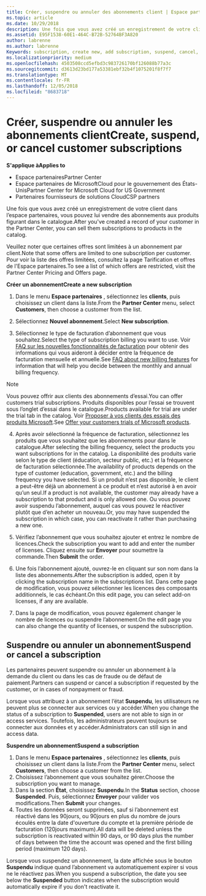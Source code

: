 ```yaml
---
title: Créer, suspendre ou annuler des abonnements client | Espace partenaires
ms.topic: article
ms.date: 10/29/2018
description: Une fois que vous avez créé un enregistrement de votre client dans l’Espace partenaires, vous pouvez lui vendre des abonnements aux produits figurant dans le catalogue.
ms.assetid: E95F1538-60E1-464C-B72B-52764BF3A820
author: labrenne
ms.author: labrenne
Keywords: subscription, create new, add subscription, suspend, cancel,
ms.localizationpriority: medium
ms.openlocfilehash: 4503508ccd5efbd3c983726170bf126088b77a3c
ms.sourcegitcommit: d3613d23bd177a53381ebf32b4f1075201f8f7f7
ms.translationtype: MT
ms.contentlocale: fr-FR
ms.lasthandoff: 12/05/2018
ms.locfileid: "8683718"
---
```

# <a name="create-suspend-or-cancel-customer-subscriptions"></a><span data-ttu-id="a519d-103">Créer, suspendre ou annuler les abonnements client</span><span class="sxs-lookup"><span data-stu-id="a519d-103">Create, suspend, or cancel customer subscriptions</span></span>

**<span data-ttu-id="a519d-104">S'applique à</span><span class="sxs-lookup"><span data-stu-id="a519d-104">Applies to</span></span>**

-  <span data-ttu-id="a519d-105">Espace partenaires</span><span class="sxs-lookup"><span data-stu-id="a519d-105">Partner Center</span></span>
-  <span data-ttu-id="a519d-106">Espace partenaires de MicrosoftCloud pour le gouvernement des États-Unis</span><span class="sxs-lookup"><span data-stu-id="a519d-106">Partner Center for Microsoft Cloud for US Government</span></span>
-  <span data-ttu-id="a519d-107">Partenaires fournisseurs de solutions Cloud</span><span class="sxs-lookup"><span data-stu-id="a519d-107">CSP partners</span></span>

<span data-ttu-id="a519d-108">Une fois que vous avez créé un enregistrement de votre client dans l’espace partenaires, vous pouvez lui vendre des abonnements aux produits figurant dans le catalogue.</span><span class="sxs-lookup"><span data-stu-id="a519d-108">After you've created a record of your customer in the Partner Center, you can sell them subscriptions to products in the catalog.</span></span>

<span data-ttu-id="a519d-109">Veuillez noter que certaines offres sont limitées à un abonnement par client.</span><span class="sxs-lookup"><span data-stu-id="a519d-109">Note that some offers are limited to one subscription per customer.</span></span> <span data-ttu-id="a519d-110">Pour voir la liste des offres limitées, consultez la page Tarification et offres de l'Espace partenaires.</span><span class="sxs-lookup"><span data-stu-id="a519d-110">To see a list of which offers are restricted, visit the Partner Center Pricing and Offers page.</span></span> 


**<span data-ttu-id="a519d-111">Créer un abonnement</span><span class="sxs-lookup"><span data-stu-id="a519d-111">Create a new subscription</span></span>**

1.  <span data-ttu-id="a519d-112">Dans le menu **Espace partenaires** , sélectionnez les **clients**, puis choisissez un client dans la liste.</span><span class="sxs-lookup"><span data-stu-id="a519d-112">From the **Partner Center** menu, select **Customers**, then choose a customer from the list.</span></span>

2.  <span data-ttu-id="a519d-113">Sélectionnez **Nouvel abonnement**.</span><span class="sxs-lookup"><span data-stu-id="a519d-113">Select **New subscription**.</span></span>

3.  <span data-ttu-id="a519d-114">Sélectionnez le type de facturation d’abonnement que vous souhaitez.</span><span class="sxs-lookup"><span data-stu-id="a519d-114">Select the type of subscription billing you want to use.</span></span>  <span data-ttu-id="a519d-115">Voir [FAQ sur les nouvelles fonctionnalités de facturation](faq-about-new-billing-features.md) pour obtenir des informations qui vous aideront à décider entre la fréquence de facturation mensuelle et annuelle.</span><span class="sxs-lookup"><span data-stu-id="a519d-115">See [FAQ about new billing features](faq-about-new-billing-features.md) for information that will help you decide between the monthly and annual billing frequency.</span></span>
 
 >[!Note]
 ><span data-ttu-id="a519d-116">Vous pouvez offrir aux clients des abonnements d’essai.</span><span class="sxs-lookup"><span data-stu-id="a519d-116">You can offer customers trial subscriptions.</span></span> <span data-ttu-id="a519d-117">Produits disponibles pour l’essai se trouvent sous l’onglet d’essai dans le catalogue.</span><span class="sxs-lookup"><span data-stu-id="a519d-117">Products available for trial are under the trial tab in the catalog.</span></span> <span data-ttu-id="a519d-118">Voir [Proposer à vos clients des essais des produits Microsoft](offer-your-customers-trials-of-microsoft-products.md).</span><span class="sxs-lookup"><span data-stu-id="a519d-118">See [Offer your customers trials of Microsoft products](offer-your-customers-trials-of-microsoft-products.md).</span></span>

 
4. <span data-ttu-id="a519d-119">Après avoir sélectionné la fréquence de facturation, sélectionnez les produits que vous souhaitez que les abonnements pour dans le catalogue.</span><span class="sxs-lookup"><span data-stu-id="a519d-119">After selecting the billing frequency, select the products you want subscriptions for in the catalog.</span></span> <span data-ttu-id="a519d-120">La disponibilité des produits varie selon le type de client (éducation, secteur public, etc.) et la fréquence de facturation sélectionnée.</span><span class="sxs-lookup"><span data-stu-id="a519d-120">The availability of products depends on the type of customer (education, government, etc.) and the billing frequency you have selected.</span></span> <span data-ttu-id="a519d-121">Si un produit n’est pas disponible, le client a peut-être déjà un abonnement à ce produit et n’est autorisé à en avoir qu’un seul.</span><span class="sxs-lookup"><span data-stu-id="a519d-121">If a product is not available, the customer may already have a subscription to that product and is only allowed one.</span></span> <span data-ttu-id="a519d-122">Ou vous pouvez avoir suspendu l’abonnement, auquel cas vous pouvez le réactiver plutôt que d’en acheter un nouveau.</span><span class="sxs-lookup"><span data-stu-id="a519d-122">Or, you may have suspended the subscription in which case, you can reactivate it rather than purchasing a new one.</span></span>

5. <span data-ttu-id="a519d-123">Vérifiez l’abonnement que vous souhaitez ajouter et entrez le nombre de licences.</span><span class="sxs-lookup"><span data-stu-id="a519d-123">Check the subscription you want to add and enter the number of licenses.</span></span> <span data-ttu-id="a519d-124">Cliquez ensuite sur **Envoyer** pour soumettre la commande.</span><span class="sxs-lookup"><span data-stu-id="a519d-124">Then **Submit** the order.</span></span>

6.  <span data-ttu-id="a519d-125">Une fois l’abonnement ajouté, ouvrez-le en cliquant sur son nom dans la liste des abonnements.</span><span class="sxs-lookup"><span data-stu-id="a519d-125">After the subscription is added, open it by clicking the subscription name in the subscriptions list.</span></span> <span data-ttu-id="a519d-126">Dans cette page de modification, vous pouvez sélectionner les licences des composants additionnels, le cas échéant.</span><span class="sxs-lookup"><span data-stu-id="a519d-126">On this edit page, you can select add-on licenses, if any are available.</span></span>

7.  <span data-ttu-id="a519d-127">Dans la page de modification, vous pouvez également changer le nombre de licences ou suspendre l’abonnement.</span><span class="sxs-lookup"><span data-stu-id="a519d-127">On the edit page you can also change the quantity of licenses, or suspend the subscription.</span></span>

## <a name="suspend-or-cancel-a-subscription"></a><span data-ttu-id="a519d-128">Suspendre ou annuler un abonnement</span><span class="sxs-lookup"><span data-stu-id="a519d-128">Suspend or cancel a subscription</span></span>

<span data-ttu-id="a519d-129">Les partenaires peuvent suspendre ou annuler un abonnement à la demande du client ou dans les cas de fraude ou de défaut de paiement.</span><span class="sxs-lookup"><span data-stu-id="a519d-129">Partners can suspend or cancel a subscription if requested by the customer, or in cases of nonpayment or fraud.</span></span>

<span data-ttu-id="a519d-130">Lorsque vous attribuez à un abonnement l’état **Suspendu**, les utilisateurs ne peuvent plus se connecter aux services ou y accéder.</span><span class="sxs-lookup"><span data-stu-id="a519d-130">When you change the status of a subscription to **Suspended**, users are not able to sign in or access services.</span></span> <span data-ttu-id="a519d-131">Toutefois, les administrateurs peuvent toujours se connecter aux données et y accéder.</span><span class="sxs-lookup"><span data-stu-id="a519d-131">Administrators can still sign in and access data.</span></span>

**<span data-ttu-id="a519d-132">Suspendre un abonnement</span><span class="sxs-lookup"><span data-stu-id="a519d-132">Suspend a subscription</span></span>**

1.  <span data-ttu-id="a519d-133">Dans le menu **Espace partenaires** , sélectionnez les **clients**, puis choisissez un client dans la liste.</span><span class="sxs-lookup"><span data-stu-id="a519d-133">From the **Partner Center** menu, select **Customers**, then choose a customer from the list.</span></span>
2.  <span data-ttu-id="a519d-134">Choisissez l’abonnement que vous souhaitez gérer.</span><span class="sxs-lookup"><span data-stu-id="a519d-134">Choose the subscription you want to manage.</span></span>
3.  <span data-ttu-id="a519d-135">Dans la section **État**, choisissez **Suspendu**.</span><span class="sxs-lookup"><span data-stu-id="a519d-135">In the **Status** section, choose **Suspended**.</span></span> <span data-ttu-id="a519d-136">Puis, sélectionnez **Envoyer** pour valider vos modifications.</span><span class="sxs-lookup"><span data-stu-id="a519d-136">Then **Submit** your changes.</span></span>
4.  <span data-ttu-id="a519d-137">Toutes les données seront supprimées, sauf si l’abonnement est réactivé dans les 90jours, ou 90jours en plus du nombre de jours écoulés entre la date d'ouverture du compte et la première période de facturation (120jours maximum).</span><span class="sxs-lookup"><span data-stu-id="a519d-137">All data will be deleted unless the subscription is reactivated within 90 days, or 90 days plus the number of days between the time the account was opened and the first billing period (maximum 120 days).</span></span>

<span data-ttu-id="a519d-138">Lorsque vous suspendez un abonnement, la date affichée sous le bouton **Suspendu** indique quand l’abonnement va automatiquement expirer si vous ne le réactivez pas.</span><span class="sxs-lookup"><span data-stu-id="a519d-138">When you suspend a subscription, the date you see below the **Suspended** button indicates when the subscription would automatically expire if you don't reactivate it.</span></span> 




 



